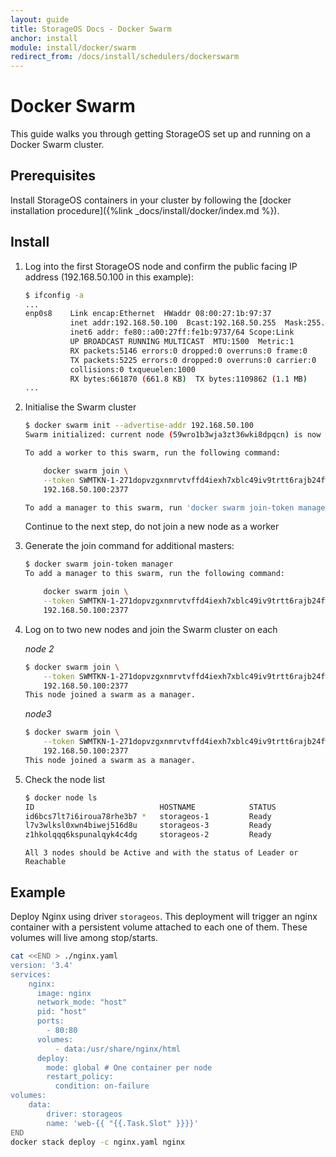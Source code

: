 ```yaml
---
layout: guide
title: StorageOS Docs - Docker Swarm
anchor: install
module: install/docker/swarm
redirect_from: /docs/install/schedulers/dockerswarm
---
```


# Docker Swarm

This guide walks you through getting StorageOS set up and running on a Docker Swarm cluster.

## Prerequisites

Install StorageOS containers in your cluster by following the [docker installation procedure]({%link _docs/install/docker/index.md  %}).

## Install 

1. Log into the first StorageOS node and confirm the public facing IP address
   (192.168.50.100 in this example):

   ```bash
   $ ifconfig -a
   ...
   enp0s8    Link encap:Ethernet  HWaddr 08:00:27:1b:97:37
             inet addr:192.168.50.100  Bcast:192.168.50.255  Mask:255.255.255.0
             inet6 addr: fe80::a00:27ff:fe1b:9737/64 Scope:Link
             UP BROADCAST RUNNING MULTICAST  MTU:1500  Metric:1
             RX packets:5146 errors:0 dropped:0 overruns:0 frame:0
             TX packets:5225 errors:0 dropped:0 overruns:0 carrier:0
             collisions:0 txqueuelen:1000
             RX bytes:661870 (661.8 KB)  TX bytes:1109862 (1.1 MB)
   ...
   ```

1. Initialise the Swarm cluster

   ```bash
   $ docker swarm init --advertise-addr 192.168.50.100
   Swarm initialized: current node (59wro1b3wja3zt36wki8dpqcn) is now a manager.

   To add a worker to this swarm, run the following command:

       docker swarm join \
       --token SWMTKN-1-271dopvzgxnmrvtvffd4iexh7xblc49iv9trtt6rajb24fwfkr-4jpzr7yzq12gnh2c6f5nvgwyz \
       192.168.50.100:2377

   To add a manager to this swarm, run 'docker swarm join-token manager' and follow the instructions.
   ```
   Continue to the next step, do not join a new node as a worker

1. Generate the join command for additional masters:

   ```bash
   $ docker swarm join-token manager
   To add a manager to this swarm, run the following command:

       docker swarm join \
       --token SWMTKN-1-271dopvzgxnmrvtvffd4iexh7xblc49iv9trtt6rajb24fwfkr-3wbcj986wv2e1d389a8rfhvl1 \
       192.168.50.100:2377
   ```

1. Log on to two new nodes and join the Swarm cluster on each

   *node 2*

   ```bash
   $ docker swarm join \
       --token SWMTKN-1-271dopvzgxnmrvtvffd4iexh7xblc49iv9trtt6rajb24fwfkr-3wbcj986wv2e1d389a8rfhvl1 \
       192.168.50.100:2377
   This node joined a swarm as a manager.
   ```

   *node3*

   ```bash
   $ docker swarm join \
       --token SWMTKN-1-271dopvzgxnmrvtvffd4iexh7xblc49iv9trtt6rajb24fwfkr-3wbcj986wv2e1d389a8rfhvl1 \
       192.168.50.100:2377
   This node joined a swarm as a manager.
   ```

1. Check the node list

   ```bash
   $ docker node ls
   ID                            HOSTNAME            STATUS              AVAILABILITY        MANAGER STATUS
   id6bcs7lt7i6iroua78rhe3b7 *   storageos-1         Ready               Active              Leader
   l7v3wlksl0xwn4biwej516d8u     storageos-3         Ready               Active              Reachable
   z1hkolqqq6kspunalqyk4c4dg     storageos-2         Ready               Active              Reachable
   ```

       All 3 nodes should be Active and with the status of Leader or Reachable

## Example

Deploy Nginx using driver `storageos`. This deployment will trigger an nginx container with a persistent volume attached to each one of them. 
These volumes will live among stop/starts.

```bash
cat <<END > ./nginx.yaml
version: '3.4'
services:
    nginx:
      image: nginx
      network_mode: "host"
      pid: "host"
      ports:
        - 80:80
      volumes:
          - data:/usr/share/nginx/html
      deploy:
        mode: global # One container per node
        restart_policy:
          condition: on-failure
volumes:
    data:
        driver: storageos
        name: 'web-{{ "{{.Task.Slot" }}}}'
END
docker stack deploy -c nginx.yaml nginx
```
